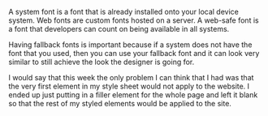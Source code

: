 A system font is a font that is already installed onto your local device system. Web fonts are custom fonts hosted on a server. A web-safe font is a font that developers can count on being available in all systems.

Having fallback fonts is important because if a system does not have the font that you used, then you can use your fallback font and it can look very similar to still achieve the look the designer is going for. 

I would say that this week the only problem I can think that I had was that the very first element in my style sheet would not apply to the website. I ended up just putting in a filler element for the whole page and left it blank so that the rest of my styled elements would be applied to the site. 
